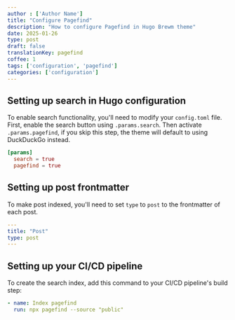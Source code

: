 ```yaml
---
author : ['Author Name']
title: "Configure Pagefind"
description: "How to configure Pagefind in Hugo Brewm theme"
date: 2025-01-26
type: post
draft: false
translationKey: pagefind
coffee: 1
tags: ['configuration', 'pagefind']
categories: ['configuration']
---
```


## Setting up search in Hugo configuration

To enable search functionality, you'll need to modify your `config.toml` file. First, enable the search button using `.params.search`. Then activate `.params.pagefind`, if you skip this step, the theme will default to using DuckDuckGo instead.

```toml
[params]
  search = true
  pagefind = true
```

## Setting up post frontmatter

To make post indexed, you'll need to set `type` to `post` to the frontmatter of each post.

```yaml
---
title: "Post"
type: post
---
```

## Setting up your CI/CD pipeline

To create the search index, add this command to your CI/CD pipeline's build step:

```yaml
- name: Index pagefind
  run: npx pagefind --source "public"
```